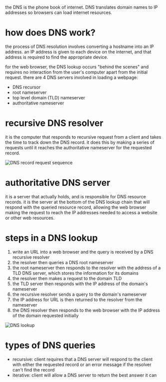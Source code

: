 the DNS is the phone book of internet. DNS translates domain names to IP addresses so browsers can load internet resources.

# how does DNS work?
the process of DNS resolution involves converting a hostname into an IP address. an IP address is given to each device on the internet, and that address is required to find the appropriate device.

for the web browser, the DNS lookup occurs "behind the scenes" and requires no interaction from the user's computer apart from the initial request. there are 4 DNS servers involved in loading a webpage:
- DNS recursor
- root nameserver
- top level domain (TLD) nameserver
- authoritative nameserver

# recursive DNS resolver
it is the computer that responds to recursive request from a client and takes the time to track down the DNS record. it does this by making a series of requests until it reaches the authoritative nameserver for the requested record.

![DNS record request sequence](https://cf-assets.www.cloudflare.com/slt3lc6tev37/3NOmAzkfPG8FTA8zLc7Li8/8efda230b212c0de2d3bbcb408507b1e/dns_record_request_sequence_recursive_resolver.png)

# authoritative DNS server
it is a server that actually holds, and is responsible for DNS resource records. it is the server at the bottom of the DNS lookup chain that will respond with the queried resource record, allowing the web browser making the request to reach the IP addresses needed to access a website or other web resources.

# steps in a DNS lookup
1) write an URL into a web browser and the query is received by a DNS recursive resolver
2) the resolver then queries a DNS root nameserver
3) the root nameserver then responds to the resolver with the address of a TLD DNS server, which stores the information for its domains
4) the resolver then makes a request to the domain TLD
5) the TLD server then responds with the IP address of the domain's nameserver
6) the recursive resolver sends a query to the domain's nameserver
7) the IP address for URL is then returned to the resolver from the nameserver
8) the DNS resolver then responds to the web browser with the IP address of the domain requested initially

![DNS lookup](https://cf-assets.www.cloudflare.com/slt3lc6tev37/1NzaAqpEFGjqTZPAS02oNv/bf7b3f305d9c35bde5c5b93a519ba6d5/what_is_a_dns_server_dns_lookup.png)

# types of DNS queries
- recursive: client requires that a DNS server will respond to the client with either the requested record or an error message if the resolver can't find the record
- iterative: client will allow a DNS server to return the best answer it can
